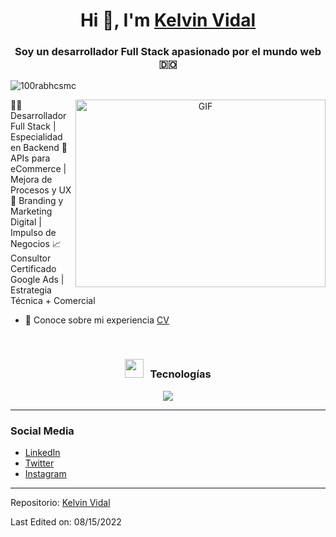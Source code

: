 <h1 align="center">Hi 👋, I'm <a href="https://github.com/Kelvinvida99" target="blank">
Kelvin Vidal</a></h1>
<h3 align="center">Soy un desarrollador Full Stack apasionado por el mundo web &#127465;&#127476;</h3>

<p align="left"> <img src="https://komarev.com/ghpvc/?username=100rabhcsmc&label=Profile%20views&color=0e75b6&style=flat" alt="100rabhcsmc" /> </p>

<!-- <p align="left"> <a href="https://twitter.com/kelvividal" target="blank"><img src="https://twitter.com/kelvividal" alt="x" /></a> </p> -->

<a target="_blank" align="center">
  <img align="right" top="500" height="300" width="400" alt="GIF" src="https://media.giphy.com/media/SWoSkN6DxTszqIKEqv/giphy.gif">
</a>

👨‍💻 Desarrollador Full Stack | Especialidad en Backend
🚀 APIs para eCommerce | Mejora de Procesos y UX
🎨 Branding y Marketing Digital | Impulso de Negocios
📈 Consultor Certificado Google Ads | Estrategia Técnica + Comercial


- 📄 Conoce sobre mi experiencia <a href="#" target="blank">CV</a>
<br/>
<h3 align="center" > <img src="https://media.giphy.com/media/iY8CRBdQXODJSCERIr/giphy.gif" width="30" height="30" style="margin-right: 10px;">Tecnologías</h3>

<p align="center">
  <a href="https://skillicons.dev">
    <img src="https://skillicons.dev/icons?i=javascript,typescript,react,nodejs,express,nestjs,docker" />
  </a>
</p>



---

### Social Media

<!-- BLOG-POST-LIST:START -->

- [LinkedIn](https://www.linkedin.com/in/kelvin-vidal-0b3b59228/)
- [Twitter](https://twitter.com/kelvividal)
- [Instagram](https://www.instagram.com/kelvinvida99/)
<!-- BLOG-POST-LIST:END -->

---

Repositorio: [Kelvin Vidal](https://github.com/Kelvinvida99?tab=repositories)

Last Edited on: 08/15/2022
